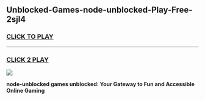 
## Unblocked-Games-node-unblocked-Play-Free-2sjl4
<h3>
<a href="https://premium76.site?title=node-unblocked&ref=19M">CLICK TO PLAY</a></h3>
<hr>

<h3>
<a href="https://premium76.site?title=node-unblocked&ref=19M">CLICK 2 PLAY</a>
  
</h3>

<a href="https://premium76.site?title=node-unblocked&ref=19M"><img src="https://clearcache.store/games.png"></a>


**node-unblocked games unblocked: Your Gateway to Fun and Accessible Online Gaming**
